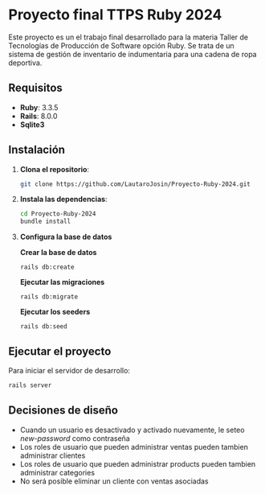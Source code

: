 # Proyecto final TTPS Ruby 2024

Este proyecto es un el trabajo final desarrollado para la materia Taller de Tecnologías de Producción de Software opción Ruby. Se trata de un sistema de gestión de inventario de indumentaria para una cadena de ropa deportiva.

## Requisitos

- **Ruby**: 3.3.5
- **Rails**: 8.0.0
- **Sqlite3**

## Instalación

1. **Clona el repositorio**:

    ```sh
    git clone https://github.com/LautaroJosin/Proyecto-Ruby-2024.git
    ```

2. **Instala las dependencias**:

    ```sh
    cd Proyecto-Ruby-2024
    bundle install
    ```

4. **Configura la base de datos**

   **Crear la base de datos**  

    ```
    rails db:create
    ```

   **Ejecutar las migraciones**  
    ```
    rails db:migrate
    ```

    **Ejecutar los seeders**

    ```
    rails db:seed
    ```



## Ejecutar el proyecto

Para iniciar el servidor de desarrollo:

```sh
rails server
```

## Decisiones de diseño

- Cuando un usuario es desactivado y activado nuevamente, le seteo *new-password* como contraseña
- Los roles de usuario que pueden administrar ventas pueden tambien administrar clientes
- Los roles de usuario que pueden administrar products pueden tambien administrar categories
- No será posible eliminar un cliente con ventas asociadas
